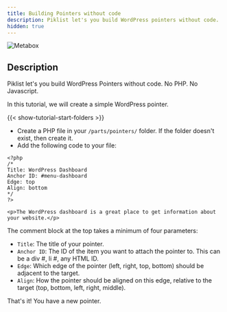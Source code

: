```yaml
---
title: Building Pointers without code
description: Piklist let's you build WordPress pointers without code.
hidden: true
---
```


![Metabox](/images/building-pointers-without-code.png)

## Description

Piklist let's you build WordPress Pointers without code.  No PHP. No Javascript.

In this tutorial, we will create a simple WordPress pointer.

{{< show-tutorial-start-folders >}}

* Create a PHP file in your `/parts/pointers/` folder. If the folder doesn't exist, then create it.
* Add the following code to your file:

```
<?php
/*
Title: WordPress Dashboard
Anchor ID: #menu-dashboard
Edge: top
Align: bottom
*/
?>

<p>The WordPress dashboard is a great place to get information about your website.</p>
```

The comment block at the top takes a minimum of four parameters:

* `Title`: The title of your pointer.
* `Anchor ID`: The ID of the item you want to attach the pointer to. This can be a div #, li #, any HTML ID.
* `Edge`: Which edge of the pointer (left, right, top, bottom) should be adjacent to the target.
* `Align`: How the pointer should be aligned on this edge, relative to the target (top, bottom, left, right, middle).


That's it! You have a new pointer.
